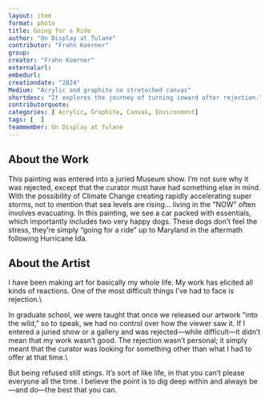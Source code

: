 ```yaml
---
layout: item
format: photo
title: Going for a Ride
author: "On Display at Tulane"
contributor: "Frahn Koerner"
group: 
creator: "Frahn Koerner"
externalurl: 
embedurl: 
creationdate: "2024"
Medium: "Acrylic and graphite on streteched canvas"
shortdesc: "It explores the journey of turning inward after rejection."
contributorquote: 
categories: [ Acrylic, Graphite, Canvas, Environment]
tags: [  ]
teammember: On Display at Tulane
---
```


## About the Work

This painting was entered into a juried Museum show. I’m not sure why it was rejected, except that the curator must have had something else in mind. With the possibility of Climate Change creating rapidly accelerating super storms, not to mention that sea levels are rising… living in the "NOW" often involves evacuating. In this painting, we see a car packed with essentials, which importantly includes two very happy dogs. These dogs don’t feel the stress, they’re simply “going for a ride” up to Maryland in the aftermath following Hurricane Ida.

## About the Artist

I have been making art for basically my whole life. My work has elicited all kinds of reactions. One of the most difficult things I’ve had to face is rejection.\

In graduate school, we were taught that once we released our artwork “into the wild,” so to speak, we had no control over how the viewer saw it. If I entered a juried show or a gallery and was rejected—while difficult—it didn’t mean that my work wasn’t good. The rejection wasn’t personal; it simply meant that the curator was looking for something other than what I had to offer at that time.\

But being refused still stings. It’s sort of like life, in that you can’t please everyone all the time. I believe the point is to dig deep within and always be—and do—the best that you can.
